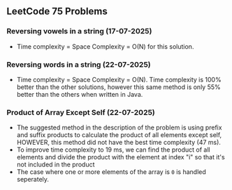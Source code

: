 ## LeetCode 75 Problems

### Reversing vowels in a string (17-07-2025)

- Time complexity = Space Complexity = O(N) for this solution.

### Reversing words in a string (22-07-2025)

- Time complexity = Space Complexity = O(N). Time complexity is 100% better than the other solutions, however this same method is only 55% better than the others when written in Java.

### Product of Array Except Self (22-07-2025)

- The suggested method in the description of the problem is using prefix and suffix products to calculate the product of all elements except self, HOWEVER, this method did not have the best time complexity (47 ms). 
- To improve time complexity to 19 ms, we can find the product of all elements and divide the product with the element at index "i" so that it's not included in the product
- The case where one or more elements of the array is `0` is handled seperately.